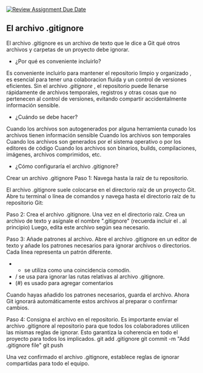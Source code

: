 [![Review Assignment Due Date](https://classroom.github.com/assets/deadline-readme-button-22041afd0340ce965d47ae6ef1cefeee28c7c493a6346c4f15d667ab976d596c.svg)](https://classroom.github.com/a/kl-E8VQf)

##  **El archivo .gitignore**

El archivo .gitignore es un archivo de texto que le dice a Git qué otros archivos y carpetas de un proyecto debe ignorar.

- ¿Por qué es conveniente incluirlo?

Es conveniente incluirlo para mantener el repositorio limpio y organizado , es esencial para tener una colaboracion fluida y un control de versiones eficientes. 
Sin  el archivo _.gitignore_ , el repositorio puede llenarse rápidamente de archivos temporales, registros y otras cosas que no pertenecen al 
control de versiones, evitando compartir accidentalmente información sensible.

- ¿Cuándo se debe hacer?

Cuando los archivos son autogenerados por alguna herramienta 
cunado los archivos tienen información sensible
Cuando los archivos son temporales
Cuando los archivos son generados por el sistema operativo o por los editores de código
Cuando los archivos son binarios, builds, compilaciones, imágenes, archivos comprimidos, etc.

- ¿Cómo configuraría el archivo .gitignore?

Crear un archivo .gitignore
Paso 1: Navega hasta la raíz de tu repositorio. 

El archivo .gitignore suele colocarse en el directorio raíz de un proyecto Git. 
Abre tu terminal o línea de comandos y navega hasta el directorio raíz de tu repositorio Git:

Paso 2: Crea el archivo .gitignore. 
Una vez en el directorio raíz.
Crea un archivo de texto y asígnale el nombre ".gitignore" (recuerda incluir el . al principio)
Luego, edita este archivo según sea necesario.

Paso 3: Añade patrones al archivo. 
Abre el archivo .gitignore en un editor de texto y añade los patrones necesarios para ignorar archivos o directorios. 
Cada línea representa un patrón diferente.

  -  * se utiliza como una coincidencia comodín.
  -  / se usa para ignorar las rutas relativas al archivo .gitignore.
  -  (#) es usado para agregar comentarios

Cuando hayas añadido los patrones necesarios, guarda el archivo. 
Ahora Git ignorará automáticamente estos archivos al preparar o confirmar cambios.

Paso 4: Consigna el archivo en el repositorio. 
Es importante enviar el archivo .gitignore al repositorio para que todos los colaboradores utilicen las mismas reglas de ignorar. 
Esto garantiza la coherencia en todo el proyecto para todos los implicados.
git add .gitignore
git commit -m "Add .gitignore file"
git push

Una vez confirmado el archivo .gitignore, establece reglas de ignorar compartidas para todo el equipo.





